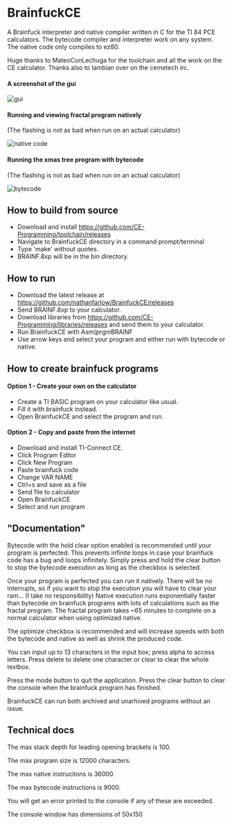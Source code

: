 # BrainfuckCE
A Brainfuck interpreter and native compiler written in C for the TI 84 PCE calculators. The bytecode compiler and interpreter work on any system. The native code only compiles to ez80.

Huge thanks to MateoConLechuga for the toolchain and all the work on the CE calculator. Thanks also to Iambian over on the cemetech irc.

#### A screenshot of the gui
![gui](https://github.com/nathanfarlow/BrainfuckCE/blob/master/img/screenshot.png)

#### Running and viewing fractal program natively
(The flashing is not as bad when run on an actual calculator)

![native code](https://github.com/nathanfarlow/BrainfuckCE/blob/master/img/fractal_native.gif)

#### Running the xmas tree program with bytecode
(The flashing is not as bad when run on an actual calculator)

![bytecode](https://github.com/nathanfarlow/BrainfuckCE/blob/master/img/xmas_bytecode.gif)


## How to build from source
* Download and install https://github.com/CE-Programming/toolchain/releases
* Navigate to BrainfuckCE directory in a command prompt/terminal
* Type 'make' without quotes.
* BRAINF.8xp will be in the bin directory.

## How to run
* Download the latest release at https://github.com/nathanfarlow/BrainfuckCE/releases
* Send BRAINF.8xp to your calculator.
* Download libraries from https://github.com/CE-Programming/libraries/releases and send them to your calculator.
* Run BrainfuckCE with Asm(prgmBRAINF
* Use arrow keys and select your program and either run with bytecode or native.

## How to create brainfuck programs

#### Option 1 - Create your own on the calculator
* Create a TI BASIC program on your calculator like usual.
* Fill it with brainfuck instead.
* Open BrainfuckCE and select the program and run.

#### Option 2 - Copy and paste from the internet
* Download and install TI-Connect CE.
* Click Program Editor
* Click New Program
* Paste brainfuck code
* Change VAR NAME
* Ctrl+s and save as a file
* Send file to calculator
* Open BrainfuckCE
* Select and run program

## "Documentation"
Bytecode with the hold clear option enabled is recommended until your program is perfected. This prevents infinite loops in case your brainfuck code has a bug and loops infinitely. Simply press and hold the clear button to stop the bytecode execution as long as the checkbox is selected.

Once your program is perfected you can run it natively. There will be no interrupts, so if you want to stop the execution you will have to clear your ram... (I take no responsibility) Native execution runs exponentially faster than bytecode on brainfuck programs with lots of calculations such as the fractal program. The fractal program takes ~65 minutes to complete on a normal calculator when using optimized native.

The optimize checkbox is recommended and will increase speeds with both the bytecode and native as well as shrink the produced code.

You can input up to 13 characters in the input box; press alpha to access letters. Press delete to delete one
character or clear to clear the whole textbox.

Press the mode button to quit the application. Press the clear button to clear the console when the brainfuck program has finished.

BrainfuckCE can run both archived and unarhived programs without an issue.

## Technical docs
The max stack depth for leading opening brackets is 100.

The max program size is 12000 characters.

The max native instrucitons is 36000.

The max bytecode instructions is 9000.

You will get an error printed to the console if any of these are exceeded.

The console window has dimensions of 50x150
